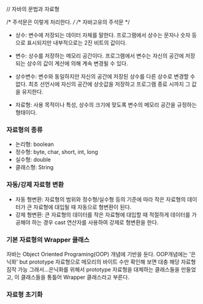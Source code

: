 // 자바의 문법과 자료형

/* 
주석문은 이렇게 처리한다.
*/
/** 자바고유의 주석문 */

* 상수: 변수에 저장되는 데이터 자체를 말한다. 프로그램에서 상수는 문자나 숫자 등으로 표시되지만 내부적으로는 2진 비트의 값이다.

* 변수: 상수를 저장하는 메모리 공간이다. 프로그램에서 변수는 자신의 공간에 저장되는 상수의 값이 계산에 의해 계속 변경될 수 있다.

* 상수변수: 변수와 동일하지만 자신의 공간에 저장된 상수를 다른 상수로 변경할 수 없다. 최초 선언시에 자신의 공간에 상숫값을 저장하고
        프로그램 종료 시까지 그 값을 유지한다.
* 자료형: 사용 목적이나 특성, 상수의 크기에 맞도록 변수의 메모리 공간을 규정하는 형태이다.

### 자료형의 종류
* 논리형: boolean
* 정수형: byte, char, short, int, long
* 실수형: double
* 클래스형: String
### 자동/강제 자료형 변환
* 자동 형변환: 자료형의 범위와 정수형/실수형 등의 기준에 따라 작은 자료형의 데이터가 큰 자료형에 대입될 때 자동으로 형변환이 된다.
* 강제 형변환: 큰 자료형의 데이터를 작은 자료형에 대입할 때 적절하게 데이터를 가공해야 하는 경우 cast 연산자를 사용하여 강제로 형변환을 한다.

### 기본 자료형의 Wrapper 클래스
 자바는 Object Oriented Programing(OOP) 개념에 기반을 둔다. OOP개념에는 '은닉화' but prototype 자료형으로 메모리의 바이트 수만 확인해 보면 대충 해당 자료형 짐작 가능
 그래서...은닉화를 위해서 prototype 자료형을 대체하는 클래스들을 만들었고, 이 클래스들을 통틀어 Wrapper 클래스라고 부른다.
 
### 자료형 초기화 
 
 
 
 
 
 
 
 
 
 
 
 
 
 
 
